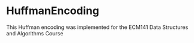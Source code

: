 # HuffmanEncoding
This Huffman encoding was implemented for the ECM141 Data Structures and Algorithms Course
